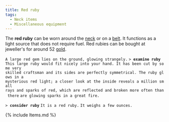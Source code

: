 ```yaml
---
title: Red ruby
tags:
  - Neck items
  - Miscellaneous equipment
---
```

The **red ruby** can be worn around the [neck](neck "wikilink") or on a
[belt](belt "wikilink"). It functions as a light source that does not
require fuel. Red rubies can be bought at jeweller's for around 52
[gold](gold "wikilink").

`A large red gem lies on the ground, glowing strangely.`
`> `**`examine ruby`**
`This large ruby would fit nicely into your hand. It has been cut by some very`
`skilled craftsman and its sides are perfectly symmetrical. The ruby glows in a`
`mysterious red light; a closer look at the inside reveals a million small`
`rays and sparks of red, which are reflected and broken more often than there`
`are glowing sparks in a great fire.`

`> `**`consider ruby`**
`It is a red ruby.`
`It weighs a few ounces.`

{% include Items.md %}
